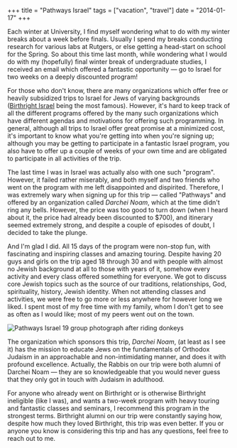 +++
title = "Pathways Israel"
tags = ["vacation", "travel"]
date = "2014-01-17"
+++

Each winter at University, I find myself wondering what to do with my winter breaks about a week before finals. Usually I spend my breaks conducting research for various labs at Rutgers, or else getting a head-start on school for the Spring. So about this time last month, while wondering what I would do with my (hopefully) final winter break of undergraduate studies, I received an email which offered a fantastic opportunity &mdash; go to Israel for two weeks on a deeply discounted program! 

For those who don't know, there are many organizations which offer free or heavily subsidized trips to Israel for Jews of varying backgrounds ([Birthright Israel](http://www.birthrightisrael.com/Pages/Default.aspx) being the most famous). However, it's hard to keep track of all the different programs offered by the many such organizations which have different agendas and motivations for offering such programming. In general, although all trips to Israel offer great promise at a minimized cost, it's important to know what you're getting into when you're signing up; although you may be getting to participate in a fantastic Israel program, you also have to offer up a couple of weeks of your own time and are obligated to participate in all activities of the trip. 

The last time I was in Israel was actually also with one such "program". However, it failed rather miserably, and both myself and two friends who went on the program with me left disappointed and dispirited. Therefore, I was extremely wary when signing up for this trip &mdash; called "Pathways" and offered by an organization called _Darchei Noam_, which at the time didn't ring any bells. However, the price was too good to turn down (when I heard about it, the price had already been discounted to $700), and itinerary seemed extremely strong, and despite a couple of episodes of doubt, I decided to take the plunge.

And I'm glad I did. All 15 days of the program were non-stop fun, with fascinating and inspiring classes and amazing touring. Despite having 20 guys and girls on the trip aged 18 through 30 and with people with almost no Jewish background at all to those with years of it, somehow every activity and every class offered something for everyone. We got to discuss core Jewish topics such as the source of our traditions, relationships, God, spirituality, history, Jewish identity. When not attending classes and activities, we were free to go more or less anywhere for however long we liked. I spent most of my free time with my family, whom I don't get to see as often as I would like; most of my peers went out on the town. 

![Pathways Israel 19 group photograph after riding donkeys](/img/pathways_israel_group_photo_donkey_riding.jpg)

The organization which sponsors this trip, _Darchei Noam_, (at least as I see it) has the mission to educate Jews on the fundamentals of Orthodox Judaism in an approachable and non-intimidating manner, and does it with profound excellence. Actually, the Rabbis on our trip were both alumni of Darchei Noam &mdash; they are so knowledgeable that you would never guess that they only got in touch with Judaism in adulthood. 

For anyone who already went on Birthright or is otherwise Birthright ineligible (like I was), and wants a two-week program with heavy touring and fantastic classes and seminars, I recommend this program in the strongest terms. Birthright alumni on our trip were constantly saying how, despite how much they loved Birthright, this trip was even better. If you or anyone you know is considering this trip and has any questions, feel free to reach out to me.

